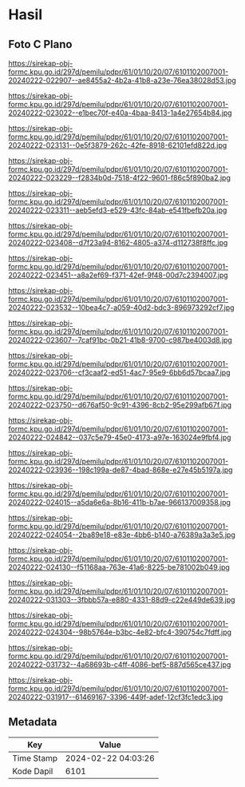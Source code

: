 # Hasil

## Foto C Plano

https://sirekap-obj-formc.kpu.go.id/297d/pemilu/pdpr/61/01/10/20/07/6101102007001-20240222-022907--ae8455a2-4b2a-41b8-a23e-76ea38028d53.jpg

https://sirekap-obj-formc.kpu.go.id/297d/pemilu/pdpr/61/01/10/20/07/6101102007001-20240222-023022--e1bec70f-e40a-4baa-8413-1a4e27654b84.jpg

https://sirekap-obj-formc.kpu.go.id/297d/pemilu/pdpr/61/01/10/20/07/6101102007001-20240222-023131--0e5f3879-262c-42fe-8918-62101efd822d.jpg

https://sirekap-obj-formc.kpu.go.id/297d/pemilu/pdpr/61/01/10/20/07/6101102007001-20240222-023229--f2834b0d-7518-4f22-9601-f86c5f890ba2.jpg

https://sirekap-obj-formc.kpu.go.id/297d/pemilu/pdpr/61/01/10/20/07/6101102007001-20240222-023311--aeb5efd3-e529-43fc-84ab-e541fbefb20a.jpg

https://sirekap-obj-formc.kpu.go.id/297d/pemilu/pdpr/61/01/10/20/07/6101102007001-20240222-023408--d7f23a94-8162-4805-a374-d112738f8ffc.jpg

https://sirekap-obj-formc.kpu.go.id/297d/pemilu/pdpr/61/01/10/20/07/6101102007001-20240222-023451--a8a2ef69-f371-42ef-9f48-00d7c2394007.jpg

https://sirekap-obj-formc.kpu.go.id/297d/pemilu/pdpr/61/01/10/20/07/6101102007001-20240222-023532--10bea4c7-a059-40d2-bdc3-896973292cf7.jpg

https://sirekap-obj-formc.kpu.go.id/297d/pemilu/pdpr/61/01/10/20/07/6101102007001-20240222-023607--7caf91bc-0b21-41b8-9700-c987be4003d8.jpg

https://sirekap-obj-formc.kpu.go.id/297d/pemilu/pdpr/61/01/10/20/07/6101102007001-20240222-023706--cf3caaf2-ed51-4ac7-95e9-6bb6d57bcaa7.jpg

https://sirekap-obj-formc.kpu.go.id/297d/pemilu/pdpr/61/01/10/20/07/6101102007001-20240222-023750--d676af50-9c91-4396-8cb2-95e299afb67f.jpg

https://sirekap-obj-formc.kpu.go.id/297d/pemilu/pdpr/61/01/10/20/07/6101102007001-20240222-024842--037c5e79-45e0-4173-a97e-163024e9fbf4.jpg

https://sirekap-obj-formc.kpu.go.id/297d/pemilu/pdpr/61/01/10/20/07/6101102007001-20240222-023936--198c199a-de87-4bad-868e-e27e45b5197a.jpg

https://sirekap-obj-formc.kpu.go.id/297d/pemilu/pdpr/61/01/10/20/07/6101102007001-20240222-024015--a5da6e6a-8b16-411b-b7ae-966137009358.jpg

https://sirekap-obj-formc.kpu.go.id/297d/pemilu/pdpr/61/01/10/20/07/6101102007001-20240222-024054--2ba89e18-e83e-4bb6-b140-a76389a3a3e5.jpg

https://sirekap-obj-formc.kpu.go.id/297d/pemilu/pdpr/61/01/10/20/07/6101102007001-20240222-024130--f51168aa-763e-41a6-8225-be781002b049.jpg

https://sirekap-obj-formc.kpu.go.id/297d/pemilu/pdpr/61/01/10/20/07/6101102007001-20240222-031303--3fbbb57a-e880-4331-88d9-c22e449de639.jpg

https://sirekap-obj-formc.kpu.go.id/297d/pemilu/pdpr/61/01/10/20/07/6101102007001-20240222-024304--98b5764e-b3bc-4e82-bfc4-390754c7fdff.jpg

https://sirekap-obj-formc.kpu.go.id/297d/pemilu/pdpr/61/01/10/20/07/6101102007001-20240222-031732--4a68693b-c4ff-4086-bef5-887d565ce437.jpg

https://sirekap-obj-formc.kpu.go.id/297d/pemilu/pdpr/61/01/10/20/07/6101102007001-20240222-031917--61469167-3396-449f-adef-12cf3fc1edc3.jpg


## Metadata

| Key        | Value               |
| ---------- | ------------------- |
| Time Stamp | 2024-02-22 04:03:26 |
| Kode Dapil | 6101                |



